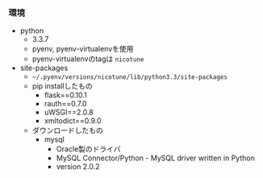 ### 環境
- python
  - 3.3.7
  - pyenv, pyenv-virtualenvを使用
  - pyenv-virtualenvのtagは `nicotune`
- site-packages
  - `~/.pyenv/versions/nicotune/lib/python3.3/site-packages`
  - pip installしたもの
    - flask==0.10.1
    - rauth==0.7.0
    - uWSGI==2.0.8
    - xmltodict==0.9.0
  - ダウンロードしたもの
    - mysql
      - Oracle製のドライバ
      - MySQL Connector/Python - MySQL driver written in Python
      - version 2.0.2
